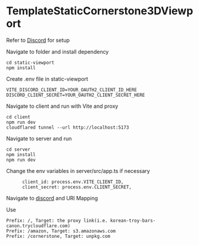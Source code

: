 # TemplateStaticCornerstone3DViewport
Refer to [Discord](https://discord.com/developers/docs/activities/building-an-activity) for setup

Navigate to folder and install dependency
```
cd static-viewport 
npm install
```

Create .env file in static-viewport
```
VITE_DISCORD_CLIENT_ID=YOUR_OAUTH2_CLIENT_ID_HERE
DISCORD_CLIENT_SECRET=YOUR_OAUTH2_CLIENT_SECRET_HERE
```

Navigate to client and run with Vite and proxy
```
cd client 
npm run dev
cloudflared tunnel --url http://localhost:5173
```

Navigate to server and run 
```
cd server 
npm install
npm run dev
```
Change the env variables in server/src/app.ts if necessary
```
      client_id: process.env.VITE_CLIENT_ID,
      client_secret: process.env.CLIENT_SECRET,
```


Navigate to [discord](https://discord.com/developers/applications) and URl Mapping

Use 
```
Prefix: /, Target: the proxy link(i.e. korean-troy-bars-canon.trycloudflare.com)
Prefix: /amazon, Target: s3.amazonaws.com
Prefix: /cornerstone, Target: unpkg.com
```
